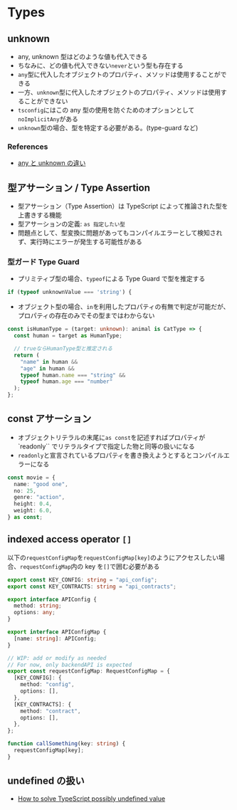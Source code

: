 # Types

## unknown

- any, unknown 型はどのような値も代入できる
- ちなみに、どの値も代入できない`never`という型も存在する
- `any`型に代入したオブジェクトのプロパティ、メソッドは使用することができる
- 一方、`unknown`型に代入したオブジェクトのプロパティ、メソッドは使用することができない
- `tsconfig`にはこの any 型の使用を防ぐためのオプションとして`noImplicitAny`がある
- `unknown`型の場合、型を特定する必要がある。(type-guard など)

### References

- [any と unknown の違い](https://typescriptbook.jp/reference/statements/any-vs-unknown)

## 型アサーション / Type Assertion

- 型アサーション（Type Assertion）は TypeScript によって推論された型を上書きする機能
- 型アサーションの定義: `as 指定したい型`
- 問題点として、型変換に問題があってもコンパイルエラーとして検知されず、実行時にエラーが発生する可能性がある

### 型ガード Type Guard

- プリミティブ型の場合、`typeof`による Type Guard で型を推定する

```ts
if (typeof unknownValue === 'string') {
```

- オブジェクト型の場合、`in`を利用したプロパティの有無で判定が可能だが、プロパティの存在のみでその型まではわからない

```ts
const isHumanType = (target: unknown): animal is CatType => {
  const human = target as HumanType;

  // trueならHumanType型と推定される
  return (
    "name" in human &&
    "age" in human &&
    typeof human.name === "string" &&
    typeof human.age === "number"
  );
};
```

## const アサーション

- オブジェクトリテラルの末尾に`as const`を記述すればプロパティが `readonly`` でリテラルタイプで指定した物と同等の扱いになる
- `readonly`と宣言されているプロパティを書き換えようとするとコンパイルエラーになる

```ts
const movie = {
  name: "good one",
  no: 25,
  genre: "action",
  height: 0.4,
  weight: 6.0,
} as const;
```

## indexed access operator `[]`

以下の`requestConfigMap`を`requestConfigMap[key]`のようにアクセスしたい場合、`requestConfigMap`内の key を`[]`で囲む必要がある

```ts
export const KEY_CONFIG: string = "api_config";
export const KEY_CONTRACTS: string = "api_contracts";

export interface APIConfig {
  method: string;
  options: any;
}

export interface APIConfigMap {
  [name: string]: APIConfig;
}

// WIP: add or modify as needed
// For now, only backendAPI is expected
export const requestConfigMap: RequestConfigMap = {
  [KEY_CONFIG]: {
    method: "config",
    options: [],
  },
  [KEY_CONTRACTS]: {
    method: "contract",
    options: [],
  },
};

function callSomething(key: string) {
  requestConfigMap[key];
}
```

## undefined の扱い

- [How to solve TypeScript possibly undefined value](https://linguinecode.com/post/how-to-solve-typescript-possibly-undefined-value)
